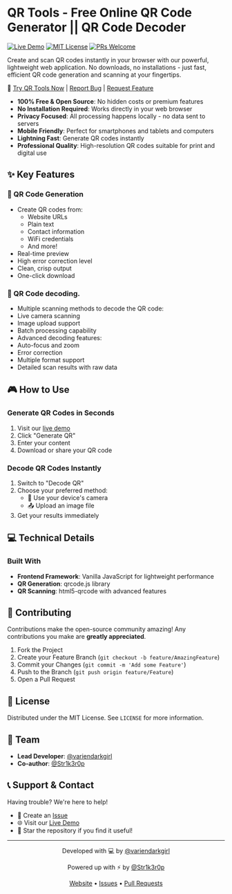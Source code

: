 # QR Tools - Free Online QR Code Generator || QR Code Decoder

[![Live Demo](https://img.shields.io/badge/Demo-Live%20Website-blue.svg)](#) [![MIT License](https://img.shields.io/badge/License-MIT-green.svg)](#) [![PRs Welcome](https://img.shields.io/badge/PRs-Welcome-brightgreen.svg)](#)

Create and scan QR codes instantly in your browser with our powerful, lightweight web application. No downloads, no installations - just fast, efficient QR code generation and scanning at your fingertips.

🔗 [Try QR Tools Now](https://variendarkgirl.github.io/qr-tools/) | [Report Bug](https://github.com/variendarkgirl/qr-tools/issues) | [Request Feature](https://github.com/variendarkgirl/qr-tools/issues)

- **100% Free & Open Source**: No hidden costs or premium features
- **No Installation Required**: Works directly in your web browser
- **Privacy Focused**: All processing happens locally - no data sent to servers
- **Mobile Friendly**: Perfect for smartphones and tablets and computers
- **Lightning Fast**: Generate QR codes instantly
- **Professional Quality**: High-resolution QR codes suitable for print and digital use

## ✨ Key Features

### 🎯 QR Code Generation
- Create QR codes from:
  - Website URLs
  - Plain text
  - Contact information
  - WiFi credentials
  - And more!
- Real-time preview
- High error correction level
- Clean, crisp output
- One-click download

### 📱 QR Code decoding.
  - Multiple scanning methods to decode the QR code:
  - Live camera scanning
  - Image upload support
  - Batch processing capability
  - Advanced decoding features:
  - Auto-focus and zoom
  - Error correction
  - Multiple format support
- Detailed scan results with raw data

## 🎮 How to Use

### Generate QR Codes in Seconds
1. Visit our [live demo](https://variendarkgirl.github.io/qr-tools/)
2. Click "Generate QR"
3. Enter your content
4. Download or share your QR code

### Decode QR Codes Instantly
1. Switch to "Decode QR"
2. Choose your preferred method:
   - 📸 Use your device's camera
   - 📤 Upload an image file
3. Get your results immediately

## 💻 Technical Details

### Built With
- **Frontend Framework**: Vanilla JavaScript for lightweight performance
- **QR Generation**: qrcode.js library
- **QR Scanning**: html5-qrcode with advanced features

## 🤝 Contributing

Contributions make the open-source community amazing! Any contributions you make are **greatly appreciated**.

1. Fork the Project
2. Create your Feature Branch (`git checkout -b feature/AmazingFeature`)
3. Commit your Changes (`git commit -m 'Add some Feature'`)
4. Push to the Branch (`git push origin feature/Feature`)
5. Open a Pull Request

## 📝 License

Distributed under the MIT License. See `LICENSE` for more information.

## 👥 Team

- **Lead Developer**: [@variendarkgirl](https://github.com/variendarkgirl)
- **Co-author**: [@Str1k3r0p](https://github.com/Str1k3r0p)

## 📞 Support & Contact 

Having trouble? We're here to help!

- 📧 Create an [Issue](https://github.com/variendarkgirl/qr-tools/issues)
- 🌐 Visit our [Live Demo](https://variendarkgirl.github.io/qr-tools/)
- 📱 Star the repository if you find it useful!

---

<p align="center">Developed with 💻 by <a href="https://github.com/variendarkgirl">@variendarkgirl</a></p>
<p align="center">Powered up with ⚡ by <a href="https://github.com/Str1k3r0p">@Str1k3r0p</a></p>

<p align="center">
  <a href="https://variendarkgirl.github.io/qr-tools/">Website</a> •
  <a href="https://github.com/variendarkgirl/qr-tools/issues">Issues</a> •
  <a href="https://github.com/variendarkgirl/qr-tools/pulls">Pull Requests</a>
</p>

